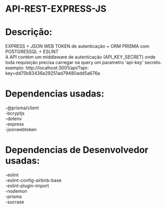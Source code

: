 # API-REST-EXPRESS-JS

# Descrição:
EXPRESS + JSON WEB TOKEN de autenticação + ORM PRISMA com POSTGRESSQL + ESLINT  
A API contém um middleware de autenticação (API_KEY_SECRET) onde toda requisição precisa carregar na query um parametro 'api-key' secreto.  
exemplo: http://localhost:3001/api/?api-key=dd75b83436a29251ad79480add5a676a  

# Dependencias usadas:
-@prisma/client  
-bcryptjs  
-dotenv  
-express  
-jsonwebtoken  

# Dependencias de Desenvolvedor usadas:
-eslint  
-eslint-config-airbnb-base  
-eslint-plugin-import  
-nodemon  
-prisma  
-sucrase  
